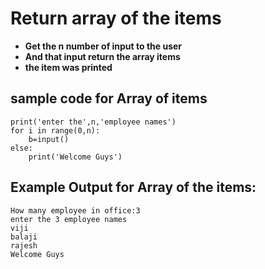 # Return array of the items
- **Get the n number of input to the user**
- **And that input return the array items**
- **the item was printed**
## sample code for Array of items
```
print('enter the',n,'employee names')
for i in range(0,n):
    b=input()
else:
    print('Welcome Guys')
```
## Example Output for Array of the items:
```
How many employee in office:3
enter the 3 employee names
viji
balaji
rajesh
Welcome Guys
```
